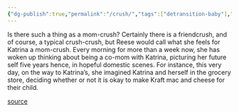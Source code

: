 ```yaml
---
{"dg-publish":true,"permalink":"/crush/","tags":["detransition-baby"],"created":"","updated":""}
---
```


Is there such a thing as a mom-crush? Certainly there is a friendcrush, and of course, a typical crush-crush, but Reese would call what she feels for Katrina a mom-crush. Every morning for more than a week now, she has woken up thinking about being a co-mom with Katrina, picturing her future self five years hence, in hopeful domestic scenes. For instance, this very day, on the way to Katrina’s, she imagined Katrina and herself in the grocery store, deciding whether or not it is okay to make Kraft mac and cheese for their child.

[source](https://www.goodreads.com/book/show/48890225-detransition-baby)
